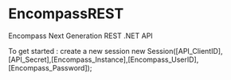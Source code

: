 # EncompassREST
Encompass Next Generation REST .NET API


To get started : 
create a new session
new Session([API_ClientID],[API_Secret],[Encompass_Instance],[Encompass_UserID],[Encompass_Password]);
